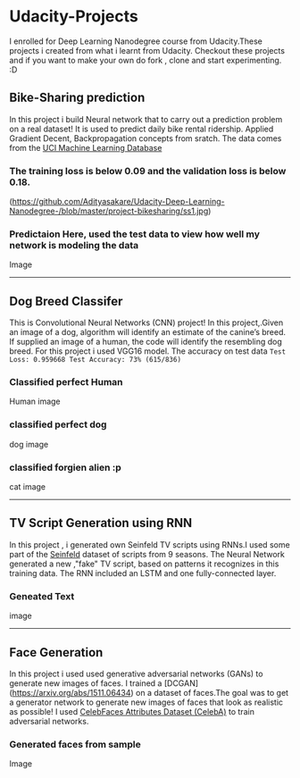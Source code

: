 # Udacity-Projects
I enrolled for Deep Learning Nanodegree course from Udacity.These projects i created from what i learnt from Udacity.
Checkout these projects and if you want to make your own do fork , clone and start experimenting. :D 

## Bike-Sharing prediction
In this project i build Neural network that  to carry out a prediction problem on a real dataset! It is used to predict daily bike rental ridership.
Applied Gradient Decent,  Backpropagation concepts from sratch.
The data comes from the [UCI Machine Learning Database](https://archive.ics.uci.edu/ml/datasets/Bike+Sharing+Dataset)

### The training loss is below 0.09 and the validation loss is below 0.18.
(https://github.com/Adityasakare/Udacity-Deep-Learning-Nanodegree-/blob/master/project-bikesharing/ss1.jpg)
### Predictaion Here, used the test data to view how well my network is modeling the data
Image

___

## Dog Breed Classifer
This is Convolutional Neural Networks (CNN) project! In this project,.Given an image of a dog, algorithm will identify an estimate of the canine’s breed. If supplied an image of a human, the code will identify the resembling dog breed.
For this project i used VGG16 model.
The accuracy on test data
`Test Loss: 0.959668
Test Accuracy: 73% (615/836)`

### Classified perfect Human
Human image

### classified perfect dog
dog image

### classified forgien alien :p
cat image

___

## TV Script Generation using RNN
In this project , i generated own Seinfeld TV scripts using RNNs.I used some part of the [Seinfeld](https://www.imdb.com/title/tt0098904/) dataset of scripts from 9 seasons.
The Neural Network generated a new ,"fake" TV script, based on patterns it recognizes in this training data.
The RNN included an LSTM and one fully-connected layer.

### Geneated Text
image

---

## Face Generation
In this project i used used generative adversarial networks (GANs) to generate new images of faces.
I trained a [DCGAN] (https://arxiv.org/abs/1511.06434) on a dataset of faces.The goal was to get a generator network to generate new images of faces that look as realistic as possible!
I used [CelebFaces Attributes Dataset (CelebA)](http://mmlab.ie.cuhk.edu.hk/projects/CelebA.html) to train adversarial networks.
### Generated faces from sample
Image 
